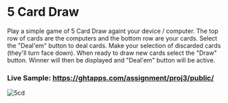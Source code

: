 <h1>5 Card Draw</h1>
<p>Play a simple game of 5 Card Draw againt your device / computer. The top row of cards are the computers and the bottom row are your cards. Select the "Deal'em" button to deal cards. Make your selection of discarded cards (they'll turn face down). When ready to draw new cards select the "Draw" button. Winner will then be displayed and "Deal'em" button will be active.</p>
<p><h3>Live Sample: <a href="https://ghtapps.com/assignment/proj3/public/">https://ghtapps.com/assignment/proj3/public/</a></h3></p>

![5cd](https://user-images.githubusercontent.com/7830915/57976277-abc4ae80-79a1-11e9-9eaa-012a83fd7811.JPG)
